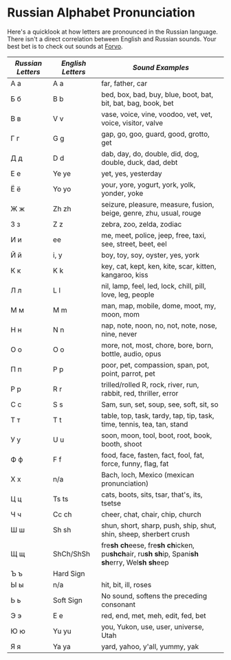 # Russian Alphabet Pronunciation

Here's a quicklook at how letters are pronounced in the Russian language. There isn't a direct correlation between English and Russian sounds. Your best bet is to check out sounds at [Forvo](https://forvo.com/).
 
|*Russian Letters* | *English Letters* | *Sound Examples*   |    
|------------|------------|------------|    
| А а|А а     | far, father, car |
| Б б|B b     | bed, box, bad, buy, blue, boot, bat, bit, bat, bag, book, bet |
| В в|V v     | vase, voice, vine, voodoo, vet, vet, voice, visitor, valve |
| Г г|G g     | gap, go, goo, guard, good, grotto, get |
| Д д|D d     | dab, day, do, double, did, dog, double, duck, dad, debt |
| Е е|Ye ye   | yet, yes, yesterday |
| Ё ё|Yo yo   | your, yore, yogurt, york, yolk, yonder, yoke |
| Ж ж|Zh zh   | seizure, pleasure, measure, fusion, beige, genre, zhu, usual, rouge |
| З з|Z z     | zebra, zoo, zelda, zodiac |
| И и|ee      | me, meet, police, jeep, free, taxi, see, street, beet, eel |
| Й й|i, y    | boy, toy, soy, oyster, yes, york |
| К к|K k     | key, cat, kept, ken, kite, scar, kitten, kangaroo, kiss |
| Л л|L l     | nil, lamp, feel, led, lock, chill, pill, love, leg, people |
| М м|M m     | man, map, mobile, dome, moot, my, moon, mom |
| Н н|N n     | nap, note, noon, no, not, note, nose, nine, never |
| О о|O o     | more, not, most, chore, bore, born, bottle, audio, opus |
| П п|P p     | poor, pet, compassion, span, pot, point, parrot, pet |
| Р р|R r     | trilled/rolled R, rock, river, run, rabbit, red, thriller, error |
| С с|S s     | Sam, sun, set, soup, see, soft, sit, so |
| Т т|T t     | table, top, task, tardy, tap,  tip, task, time, tennis, tea, tan, stand |
| У у|U u     | soon, moon, tool, boot, root, book, booth, shoot |
| Ф ф|F f     | food, face, fasten, fact, fool, fat, force, funny, flag, fat |
| Х х|n/a     | Bach, loch, Mexico (mexican pronunciation) |
| Ц ц|Ts ts   | cats, boots, sits, tsar, that's, its, tsetse |
| Ч ч|Cc ch   | cheer, chat, chair, chip, church |
| Ш ш|Sh sh   | shun, short, sharp, push, ship, shut, shin, sheep, sherbert crush |
| Щ щ|ShCh/ShSh | fre**sh ch**eese, fre**sh ch**icken, pu**shch**air, ru**sh sh**ip, Spani**sh sh**erry, Wel**sh sh**eep |
| Ъ ъ|Hard Sign||
| Ы ы|n/a     |hit, bit, ill, roses |
| Ь ь|Soft Sign|No sound, softens the preceding consonant|
| Э э|E e     | red, end, met, meh, edit, fed, bet |
| Ю ю|Yu yu   | you, Yukon, use, user, universe, Utah |
| Я я|Ya ya   | yard, yahoo, y'all, yummy, yak |
 
 		 
